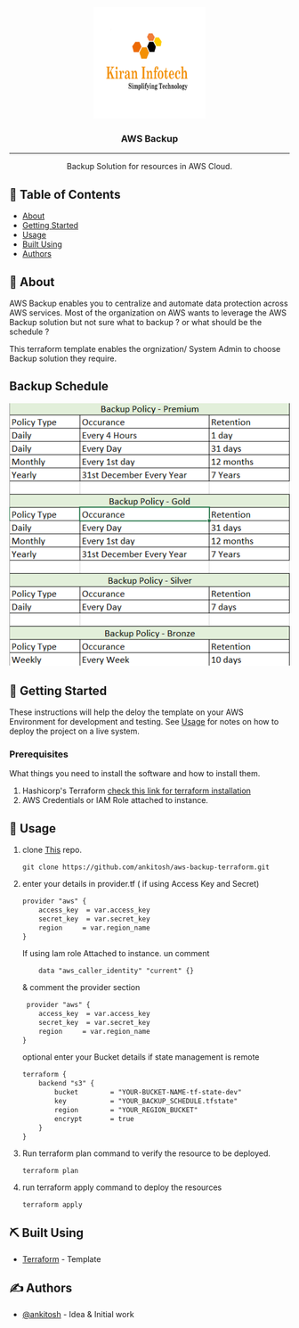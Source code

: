 <p align="center">
  <a href="" rel="noopener">
 <img width=200px height=200px src="logo.png" alt="Project logo"></a>
</p>

<h3 align="center">AWS Backup</h3>

<div align="center">

</div>

---

<p align="center"> Backup Solution for resources in AWS Cloud.
    <br> 
</p>

## 📝 Table of Contents

- [About](#about)
- [Getting Started](#getting_started)
- [Usage](#usage)
- [Built Using](#built_using)
- [Authors](#authors)

## 🧐 About <a name = "about"></a>

AWS Backup enables you to centralize and automate data protection across AWS services.
Most of the organization on AWS wants to leverage the AWS Backup solution but not sure what to backup ? or what should be the schedule ?

This terraform template enables the orgnization/ System Admin to choose Backup solution they require.

## Backup Schedule
![Backup_Schedule](Backup_Schedule.png)

## 🏁 Getting Started <a name = "getting_started"></a>

These instructions will help the deloy the template on your AWS Environment for development and testing. See [Usage](#Usage) for notes on how to deploy the project on a live system.

### Prerequisites

What things you need to install the software and how to install them.
  1. Hashicorp's Terraform  [check this link for terraform installation](https://www.terraform.io/downloads.html)
  2. AWS Credentials or IAM Role attached to instance.


## 🎈 Usage <a name="usage"></a>

1. clone [This](https://github.com/ankitosh/aws-backup-terraform.git) repo.
    ```
    git clone https://github.com/ankitosh/aws-backup-terraform.git
    ```
2. enter your details in provider.tf ( if using Access Key and Secret)
    ```
    provider "aws" {
        access_key  = var.access_key
        secret_key  = var.secret_key
        region     = var.region_name
    }
    ```
    If using Iam role Attached to instance.
    un comment
    ```
        data "aws_caller_identity" "current" {}
    ```
    & comment the provider section
    ```
     provider "aws" {
        access_key  = var.access_key
        secret_key  = var.secret_key
        region     = var.region_name
    } 
    ```
    optional
    enter your Bucket details if state management is remote
    ```
    terraform {
        backend "s3" {
            bucket        = "YOUR-BUCKET-NAME-tf-state-dev"
            key           = "YOUR_BACKUP_SCHEDULE.tfstate"
            region        = "YOUR_REGION_BUCKET"
            encrypt       = true
        }
    }
    ```
2. Run terraform plan command to verify the resource to be deployed.
    ```
    terraform plan 
    ```
3. run terraform apply command to deploy the resources
    ```
    terraform apply
    ```
## ⛏️ Built Using <a name = "built_using"></a>

- [Terraform](https://www.hashicorp.com/) - Template

## ✍️ Authors <a name = "authors"></a>

- [@ankitosh](https://github.com/ankitosh) - Idea & Initial work
